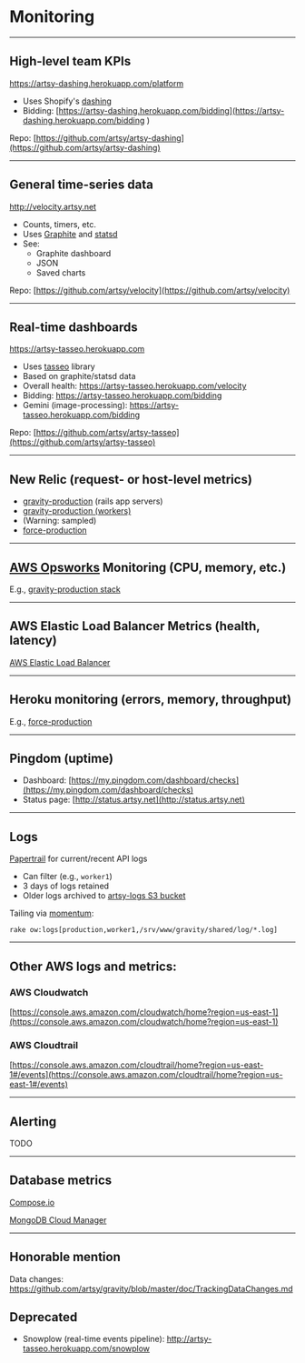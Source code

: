 # Monitoring

---

## High-level team KPIs

https://artsy-dashing.herokuapp.com/platform

* Uses Shopify's [dashing](https://github.com/Shopify/dashing)
* Bidding: [https://artsy-dashing.herokuapp.com/bidding](https://artsy-dashing.herokuapp.com/bidding
)

Repo: [https://github.com/artsy/artsy-dashing](https://github.com/artsy/artsy-dashing)

---

## General time-series data

http://velocity.artsy.net

* Counts, timers, etc.
* Uses [Graphite](http://graphite.wikidot.com/) and [statsd](https://github.com/etsy/statsd)
* See:
  * Graphite dashboard
  * JSON
  * Saved charts

Repo: [https://github.com/artsy/velocity](https://github.com/artsy/velocity)

---

## Real-time dashboards

https://artsy-tasseo.herokuapp.com

* Uses [tasseo](https://github.com/obfuscurity/tasseo) library
* Based on graphite/statsd data
* Overall health: https://artsy-tasseo.herokuapp.com/velocity
* Bidding: https://artsy-tasseo.herokuapp.com/bidding
* Gemini (image-processing): https://artsy-tasseo.herokuapp.com/bidding

Repo: [https://github.com/artsy/artsy-tasseo](https://github.com/artsy/artsy-tasseo)

---

## New Relic (request- or host-level metrics)

* [gravity-production](https://rpm.newrelic.com/accounts/334984/applications/1919032) (rails app servers)
* [gravity-production (workers)](https://rpm.newrelic.com/accounts/334984/applications/10113497)
* (Warning: sampled)
* [force-production](https://addons-sso.heroku.com/apps/force-production/addons/315ec54e-9bd5-4c2a-a1cd-96f29696d660)

---

## [AWS Opsworks](https://console.aws.amazon.com/opsworks/home?region=us-east-1) Monitoring (CPU, memory, etc.)

E.g., [gravity-production stack](https://console.aws.amazon.com/opsworks/home?region=us-east-1#/stack/64e2d852-99d2-4235-bd1f-46e7e6fa4e94/monitoring)

---

## AWS Elastic Load Balancer Metrics (health, latency)

[AWS Elastic Load Balancer](https://console.aws.amazon.com/ec2/v2/home?region=us-east-1#LoadBalancers:)

---

## Heroku monitoring (errors, memory, throughput)

E.g., [force-production](https://dashboard.heroku.com/apps/force-production/metrics/web)

---

## Pingdom (uptime)

* Dashboard: [https://my.pingdom.com/dashboard/checks](https://my.pingdom.com/dashboard/checks)
* Status page: [http://status.artsy.net](http://status.artsy.net)

---

## Logs

[Papertrail](https://papertrailapp.com/) for current/recent API logs

* Can filter (e.g., `worker1`)
* 3 days of logs retained
* Older logs archived to [artsy-logs S3 bucket](https://console.aws.amazon.com/s3/home?region=us-east-1&bucket=artsy-logs&prefix=)

Tailing via [momentum](https://github.com/artsy/momentum):

`rake ow:logs[production,worker1,/srv/www/gravity/shared/log/*.log]`

---

## Other AWS logs and metrics:

### AWS Cloudwatch

[https://console.aws.amazon.com/cloudwatch/home?region=us-east-1](https://console.aws.amazon.com/cloudwatch/home?region=us-east-1)

### AWS Cloudtrail

[https://console.aws.amazon.com/cloudtrail/home?region=us-east-1#/events](https://console.aws.amazon.com/cloudtrail/home?region=us-east-1#/events)

---

## Alerting

TODO

---

## Database metrics

[Compose.io](https://app.compose.io/artsy/deployments)

[MongoDB Cloud Manager](https://cloud.mongodb.com)

---

## Honorable mention

Data changes: https://github.com/artsy/gravity/blob/master/doc/TrackingDataChanges.md

## Deprecated

* Snowplow (real-time events pipeline): http://artsy-tasseo.herokuapp.com/snowplow
